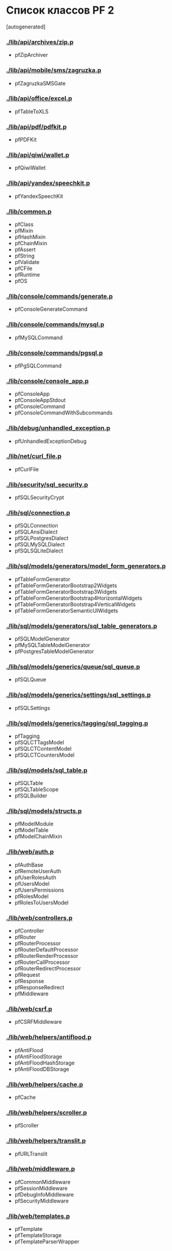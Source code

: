 Список классов PF 2
===================

[autogenerated]

### [./lib/api/archives/zip.p](./lib/api/archives/zip.p)
* pfZipArchiver

### [./lib/api/mobile/sms/zagruzka.p](./lib/api/mobile/sms/zagruzka.p)
* pfZagruzkaSMSGate

### [./lib/api/office/excel.p](./lib/api/office/excel.p)
* pfTableToXLS

### [./lib/api/pdf/pdfkit.p](./lib/api/pdf/pdfkit.p)
* pfPDFKit

### [./lib/api/qiwi/wallet.p](./lib/api/qiwi/wallet.p)
* pfQiwiWallet

### [./lib/api/yandex/speechkit.p](./lib/api/yandex/speechkit.p)
* pfYandexSpeechKit

### [./lib/common.p](./lib/common.p)
* pfClass
* pfMixin
* pfHashMixin
* pfChainMixin
* pfAssert
* pfString
* pfValidate
* pfCFile
* pfRuntime
* pfOS

### [./lib/console/commands/generate.p](./lib/console/commands/generate.p)
* pfConsoleGenerateCommand

### [./lib/console/commands/mysql.p](./lib/console/commands/mysql.p)
* pfMySQLCommand

### [./lib/console/commands/pgsql.p](./lib/console/commands/pgsql.p)
* pfPgSQLCommand

### [./lib/console/console_app.p](./lib/console/console_app.p)
* pfConsoleApp
* pfConsoleAppStdout
* pfConsoleCommand
* pfConsoleCommandWithSubcommands

### [./lib/debug/unhandled_exception.p](./lib/debug/unhandled_exception.p)
* pfUnhandledExceptionDebug

### [./lib/net/curl_file.p](./lib/net/curl_file.p)
* pfCurlFile

### [./lib/security/sql_security.p](./lib/security/sql_security.p)
* pfSQLSecurityCrypt

### [./lib/sql/connection.p](./lib/sql/connection.p)
* pfSQLConnection
* pfSQLAnsiDialect
* pfSQLPostgresDialect
* pfSQLMySQLDialect
* pfSQLSQLiteDialect

### [./lib/sql/models/generators/model_form_generators.p](./lib/sql/models/generators/model_form_generators.p)
* pfTableFormGenerator
* pfTableFormGeneratorBootstrap2Widgets
* pfTableFormGeneratorBootstrap3Widgets
* pfTableFormGeneratorBootstrap4HorizontalWidgets
* pfTableFormGeneratorBootstrap4VerticalWidgets
* pfTableFormGeneratorSemanticUIWidgets

### [./lib/sql/models/generators/sql_table_generators.p](./lib/sql/models/generators/sql_table_generators.p)
* pfSQLModelGenerator
* pfMySQLTableModelGenerator
* pfPostgresTableModelGenerator

### [./lib/sql/models/generics/queue/sql_queue.p](./lib/sql/models/generics/queue/sql_queue.p)
* pfSQLQueue

### [./lib/sql/models/generics/settings/sql_settings.p](./lib/sql/models/generics/settings/sql_settings.p)
* pfSQLSettings

### [./lib/sql/models/generics/tagging/sql_tagging.p](./lib/sql/models/generics/tagging/sql_tagging.p)
* pfTagging
* pfSQLCTTagsModel
* pfSQLCTContentModel
* pfSQLCTCountersModel

### [./lib/sql/models/sql_table.p](./lib/sql/models/sql_table.p)
* pfSQLTable
* pfSQLTableScope
* pfSQLBuilder

### [./lib/sql/models/structs.p](./lib/sql/models/structs.p)
* pfModelModule
* pfModelTable
* pfModelChainMixin

### [./lib/web/auth.p](./lib/web/auth.p)
* pfAuthBase
* pfRemoteUserAuth
* pfUserRolesAuth
* pfUsersModel
* pfUsersPermissions
* pfRolesModel
* pfRolesToUsersModel

### [./lib/web/controllers.p](./lib/web/controllers.p)
* pfController
* pfRouter
* pfRouterProcessor
* pfRouterDefaultProcessor
* pfRouterRenderProcessor
* pfRouterCallProcessor
* pfRouterRedirectProcessor
* pfRequest
* pfResponse
* pfResponseRedirect
* pfMiddleware

### [./lib/web/csrf.p](./lib/web/csrf.p)
* pfCSRFMiddleware

### [./lib/web/helpers/antiflood.p](./lib/web/helpers/antiflood.p)
* pfAntiFlood
* pfAntiFloodStorage
* pfAntiFloodHashStorage
* pfAntiFloodDBStorage

### [./lib/web/helpers/cache.p](./lib/web/helpers/cache.p)
* pfCache

### [./lib/web/helpers/scroller.p](./lib/web/helpers/scroller.p)
* pfScroller

### [./lib/web/helpers/translit.p](./lib/web/helpers/translit.p)
* pfURLTranslit

### [./lib/web/middleware.p](./lib/web/middleware.p)
* pfCommonMiddleware
* pfSessionMiddleware
* pfDebugInfoMiddleware
* pfSecurityMiddleware

### [./lib/web/templates.p](./lib/web/templates.p)
* pfTemplate
* pfTemplateStorage
* pfTemplateParserWrapper

